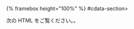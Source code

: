 <div class="framebox-container-container">
<div class="framebox-container">
{% framebox height="100%" %}
#cdata-section><style><#cdata-section>
{% endframebox %}
</div></style>
</div>
</div>

次の HTML をご覧ください。。
